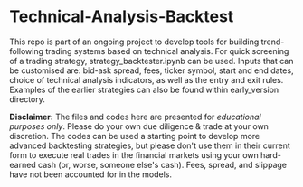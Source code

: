 # Technical-Analysis-Backtest

This repo is part of an ongoing project to develop tools for building trend-following trading systems based on technical analysis. For quick screening of a trading strategy, strategy_backtester.ipynb can be used. Inputs that can be customised are: bid-ask spread, fees, ticker symbol, start and end dates, choice of technical analysis indicators, as well as the entry and exit rules. Examples of the earlier strategies can also be found within early_version directory.

**Disclaimer:**
The files and codes here are presented for *educational purposes only*. Please do your own due diligence & trade at your own discretion. The codes can be used a starting point to develop more advanced backtesting strategies, but please don't use them in their current form to execute real trades in the financial markets using your own hard-earned cash (or, worse, someone else's cash). Fees, spread, and slippage have not been accounted for in the models.
